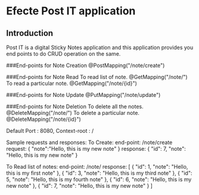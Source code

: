 # Efecte Post IT application

## Introduction
Post IT is a digital Sticky Notes application and this application provides you end points to do CRUD operation on the same.

###End-points for Note Creation
@PostMapping("/note/create")

###End-points for Note Read
To read list of note.
@GetMapping("/note/")
To read a particular note.
@GetMapping("/note/{id}")

###End-points for Note Update
@PutMapping("/note/update")

###End-points for Note Deletion
To delete all the notes.
@DeleteMapping("/note/")
To delete a particular note.
@DeleteMapping("/note/{id}")

Default Port : 8080,
Context-root : /

Sample requests and responses:
To Create:
end-point: /note/create
request: 
{
"note":"Hello, this is my new note"
}
response:
{
"id": 7,
"note": "Hello, this is my new note"
}

To Read list of notes:
end-point: /note/
response:
[
{
"id": 1,
"note": "Hello, this is my first note"
},
{
"id": 3,
"note": "Hello, this is my third note"
},
{
"id": 5,
"note": "Hello, this is my fourth note"
},
{
"id": 6,
"note": "Hello, this is my new note"
},
{
"id": 7,
"note": "Hello, this is my new note"
}
]


